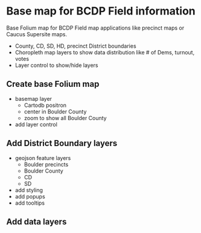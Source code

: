 # Base map for BCDP Field information

Base Folium map for BCDP Field map applications
like precinct maps or Caucus Supersite maps.

- County, CD, SD, HD, precinct District boundaries
- Choropleth map layers to show data distribution like # of Dems, turnout, votes
- Layer control to show/hide layers

## Create base Folium map

- basemap layer
  - Cartodb positron
  - center in Boulder County
  - zoom to show all Boulder County
- add layer control

## Add District Boundary layers

- geojson feature layers
  - Boulder precincts
  - Boulder County
  - CD
  - SD
- add styling
- add popups
- add tooltips

## Add data layers
